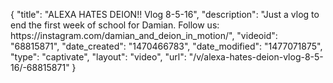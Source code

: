 {
    "title": "ALEXA HATES DEION!! Vlog 8-5-16",
    "description": "Just a vlog to end the first week of school for Damian. Follow us: https:\/\/instagram.com\/damian_and_deion_in_motion\/",
    "videoid": "68815871",
    "date_created": "1470466783",
    "date_modified": "1477071875",
    "type": "captivate",
    "layout": "video",
    "url": "\/v\/alexa-hates-deion-vlog-8-5-16\/-68815871"
}